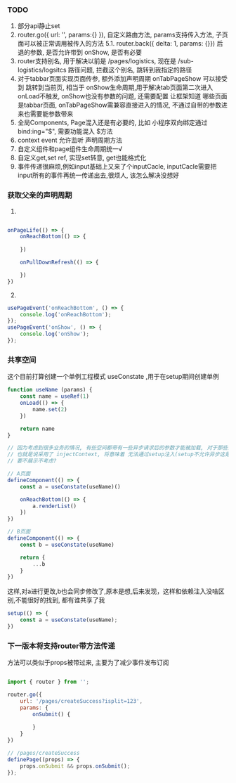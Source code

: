

### TODO
1. 部分api静止set
5. router.go({ url: '', params:{} }), 自定义路由方法, params支持传入方法, 子页面可以被正常调用被传入的方法
5.1. router.back({ delta: 1, params: {}}) 后退的参数, 是否允许带到 onShow, 是否有必要
6. router支持别名, 用于解决以前是 /pages/logistics, 现在是 /sub-logistics/logsitcs 路径问题, 拦截这个别名, 跳转到我指定的路径
7. 对于tabbar页面实现页面传参, 额外添加声明周期 onTabPageShow 可以接受到 跳转到当前页, 相当于 onShow生命周期,用于解决tab页面第二次进入onLoad不触发, onShow也没有参数的问题, 还需要配置 让框架知道 哪些页面是tabbar页面, onTabPageShow需兼容直接进入的情况, 不通过自带的参数进来也需要能参数带来
8. 全局Components, Page混入还是有必要的, 比如 小程序双向绑定通过 bind:ing="$", 需要功能混入 $方法
11. context event 允许监听 声明周期方法
12. 自定义组件和page组件生命周期统一√
13. 自定义get,set ref, 实现set转意, get也能格式化
14. 事件传递很麻烦,例如input基础上又来了个inputCacle, inputCacle需要把input所有的事件再统一传递出去,很烦人, 该怎么解决没想好


### 获取父亲的声明周期
1.
```js

onPageLife(() => {
    onReachBottom(() => {
        
    })

    onPullDownRefresh(() => {

    })
})
```

2.
```js
usePageEvent('onReachBottom', () => {
    console.log('onReachBottom');
});
usePageEvent('onShow', () => {
    console.log('onShow');
});
```

### 共享空间
这个目前打算创建一个单例工程模式 useConstate ,用于在setup期间创建单例

```js
function useName (params) {
    const name = useRef(1)
    onLoad(() => {
        name.set(2)
    })

    return name
}

// 因为考虑到很多业务的情况, 有些空间都带有一些异步请求后的参数才能被加载, 对于那些需要难搞的参数才能初始化的api,于是用异步的injectContext来实现加载
// 也就是说采用了 injectContext, 将意味着 无法通过setup注入(setup不允许异步这是铁板钉钉上的事情)
// 要不展示不考虑?

```
```js
// A页面
defineComponent(() => {
    const a = useConstate(useName)()

    onReachBottom(() => {
        a.renderList()
    })
})

// B页面
defineComponent(() => {
    const b = useConstate(useName)

    return {
        ...b
    }
})
```
这样,对a进行更改,b也会同步修改了,原本是想,后来发现，这样和依赖注入没啥区别,不能很好的找到, 都有谁共享了我
```js
setup(() => {
    const a = useConstate(useName);
})
```

### 下一版本将支持router带方法传递

方法可以类似于props被带过来, 主要为了减少事件发布订阅

```js

import { router } from '';

router.go({
    url: '/pages/createSuccess?isplit=123',
    params: {
        onSubmit() {
            
        }
    }
})

// /pages/createSuccess
definePage((props) => {
    props.onSubmit && props.onSubmit();
});

```

